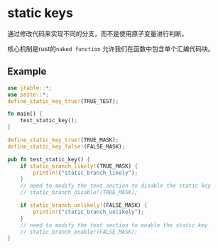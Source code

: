 # static keys 

通过修改代码来实现不同的分支，而不是使用原子变量进行判断。

核心机制是rust的`naked function` 允许我们在函数中包含单个汇编代码块。

## Example
```rust
use jtable::*;
use paste::*;
define_static_key_true!(TRUE_TEST);

fn main() {
    test_static_key();
}

define_static_key_true!(TRUE_MASK);
define_static_key_false!(FALSE_MASK);

pub fn test_static_key() {
    if static_branch_likely!(TRUE_MASK) {
        println!("static_branch_likely");
    }
    // need to modify the text section to disable the static key
    // static_branch_disable!(TRUE_MASK);

    if static_branch_unlikely!(FALSE_MASK) {
        println!("static_branch_unlikely");
    }
    // need to modify the text section to enable the static key
    // static_branch_enable!(FALSE_MASK);
}

```